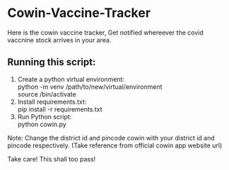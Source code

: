 # Cowin-Vaccine-Tracker

Here is the cowin vaccine tracker, Get notified whereever the covid vaccnine stock arrives in your area.

## Running this script: 

1. Create a python virtual environment: <br />
    python -m venv /path/to/new/virtual/environment <br />
    source <venv>/bin/activate <br />
2. Install requirements.txt: <br />
    pip install -r requirements.txt
3. Run Python script: <br />
    python cowin.py
  
  
 
 Note: Change the district id and pincode cowin with your district id and pincode respectively. (Take reference from official cowin app website url)
 
 Take care! This shall too pass!
    
    
    
    
